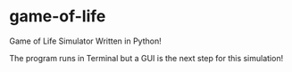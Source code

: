 # game-of-life

Game of Life Simulator Written in Python!

The program runs in Terminal but a GUI is the next step for this simulation!
